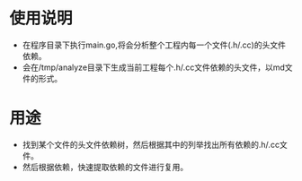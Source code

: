 # 使用说明
- 在程序目录下执行main.go,将会分析整个工程内每一个文件(.h/.cc)的头文件依赖。
- 会在/tmp/analyze目录下生成当前工程每个.h/.cc文件依赖的头文件，以md文件的形式。

# 用途
- 找到某个文件的头文件依赖树，然后根据其中的列举找出所有依赖的.h/.cc文件。
- 然后根据依赖，快速提取依赖的文件进行复用。
